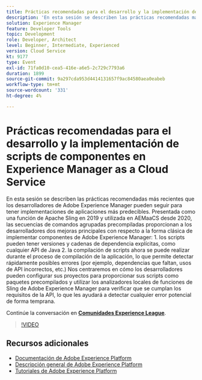 ```yaml
---
title: Prácticas recomendadas para el desarrollo y la implementación de scripts de componentes en Experience Manager as a Cloud Service
description: 'En esta sesión se describen las prácticas recomendadas más recientes que los desarrolladores de Adobe Experience Manager pueden seguir para tener implementaciones de aplicaciones más predecibles. Presentada como una función de Apache Sling en 2019 y utilizada en AEMaaCS desde 2020, las secuencias de comandos agrupadas precompiladas proporcionan a los desarrolladores dos grandes mejoras con respecto a la forma clásica de implementar componentes de Adobe Experience Manager: 1. los scripts pueden tener versiones y cadenas de dependencia explícitas, como cualquier API de Java 2. la compilación de scripts ahora se puede realizar durante el proceso de compilación de la aplicación, lo que permite detectar rápidamente posibles errores (por ejemplo, dependencias que faltan, usos de API incorrectos, etc.) Nos centraremos en cómo los desarrolladores pueden configurar sus proyectos para proporcionar sus scripts como paquetes precompilados y utilizar los analizadores locales de funciones de Sling de Adobe Experience Manager para verificar que se cumplan los requisitos de la API, lo que les ayudará a detectar cualquier error potencial de forma temprana.'
solution: Experience Manager
feature: Developer Tools
topic: Development
role: Developer, Architect
level: Beginner, Intermediate, Experienced
version: Cloud Service
kt: 9177
type: Event
exl-id: 71fa0d10-cea5-416e-a6e5-2c729c7793a6
duration: 1899
source-git-commit: 9a297cda953d4414131657f9ac84580aea0eabeb
workflow-type: tm+mt
source-wordcount: '331'
ht-degree: 4%

---
```


# Prácticas recomendadas para el desarrollo y la implementación de scripts de componentes en Experience Manager as a Cloud Service

En esta sesión se describen las prácticas recomendadas más recientes que los desarrolladores de Adobe Experience Manager pueden seguir para tener implementaciones de aplicaciones más predecibles. Presentada como una función de Apache Sling en 2019 y utilizada en AEMaaCS desde 2020, las secuencias de comandos agrupadas precompiladas proporcionan a los desarrolladores dos mejoras principales con respecto a la forma clásica de implementar componentes de Adobe Experience Manager: 1. los scripts pueden tener versiones y cadenas de dependencia explícitas, como cualquier API de Java 2. la compilación de scripts ahora se puede realizar durante el proceso de compilación de la aplicación, lo que permite detectar rápidamente posibles errores (por ejemplo, dependencias que faltan, usos de API incorrectos, etc.) Nos centraremos en cómo los desarrolladores pueden configurar sus proyectos para proporcionar sus scripts como paquetes precompilados y utilizar los analizadores locales de funciones de Sling de Adobe Experience Manager para verificar que se cumplan los requisitos de la API, lo que les ayudará a detectar cualquier error potencial de forma temprana.

Continúe la conversación en **[Comunidades Experience League](https://adobe.ly/3zJrS0f)**.

>[!VIDEO](https://video.tv.adobe.com/v/337851/?quality=12&learn=on&hidetitle=true)

## Recursos adicionales

- [Documentación de Adobe Experience Platform](https://experienceleague.adobe.com/docs/experience-platform.html?lang=es)
- [Descripción general de Adobe Experience Platform](https://experienceleague.adobe.com/docs/experience-platform/landing/home.html?lang=es)
- [Tutoriales de Adobe Experience Platform](https://experienceleague.adobe.com/docs/platform-learn/tutorials/overview.html?lang=es)
